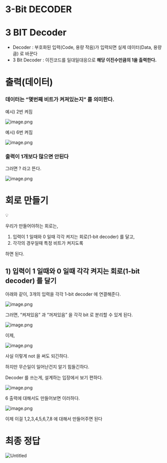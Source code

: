 # 3-Bit DECODER

# 3 BIT Decoder

- Decoder : 부호화된 입력(Code, 용량 작음)가 입력되면 실제 데이터(Data, 용량 큼) 로 바꾼다
- 3 Bit Decoder : 이진코드를 일대일대응으로 **해당 이진수만큼의 1을 출력한다.**

# 출력(데이터)

### 데이터는 “몇번째 비트가 켜져있는지” 를 의미한다.

예시) 2번 켜짐

![image.png](3-Bit%20DECODER%201bc80ae0869c8173b6b8cde817cdbc29/image.png)

예시) 6번 켜짐

![image.png](3-Bit%20DECODER%201bc80ae0869c8173b6b8cde817cdbc29/image%201.png)

### 출력이 1개보다 많으면 안된다

그러면 ? 라고 뜬다.

![image.png](3-Bit%20DECODER%201bc80ae0869c8173b6b8cde817cdbc29/image%202.png)

# 회로 만들기


💡

우리가 만들어야하는 회로는, 

1. 입력이 1 일때와 0 일때 각각 켜지는 회로(1-bit decoder) 를 달고,
2. 각각의 경우일때 특정 비트가 켜지도록

하면 된다.

</aside>

## 1) 입력이 1 일때와 0 일때 각각 켜지는 회로(1-bit decoder) 를 달기

아래와 같이, 3개의 입력을 각각 1-bit decoder 에 연결해준다.

![image.png](3-Bit%20DECODER%201bc80ae0869c8173b6b8cde817cdbc29/image%203.png)

그러면, “켜져있음” 과 “꺼져있음” 을 각각 bit 로 분리할 수 있게 된다.

![image.png](3-Bit%20DECODER%201bc80ae0869c8173b6b8cde817cdbc29/image%204.png)

이제,

![image.png](3-Bit%20DECODER%201bc80ae0869c8173b6b8cde817cdbc29/image%205.png)

사실 이렇게 not 을 써도 되긴하다.

하지만 무슨일이 일어난건지 알기 힘들긴하다.

Decoder 를 쓰는게, 설계하는 입장에서 보기 편하다.

![image.png](3-Bit%20DECODER%201bc80ae0869c8173b6b8cde817cdbc29/image%206.png)

6 출력에 대해서도 만들어보면 이러하다.

![image.png](3-Bit%20DECODER%201bc80ae0869c8173b6b8cde817cdbc29/image%207.png)

이제 이걸 1,2,3,4,5,6,7,8 에 대해서 만들어주면 된다

# 최종 정답

![Untitled](3-Bit%20DECODER%201bc80ae0869c8173b6b8cde817cdbc29/Untitled.png)